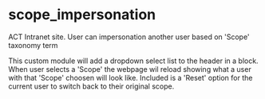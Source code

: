 # scope_impersonation

ACT Intranet site.
User can impersonation another user based on 'Scope' taxonomy term

This custom module will add a dropdown select list to the header in a block. 
When user selects a 'Scope' the webpage wil reload showing what a user with that 'Scope' choosen will look like.
Included is a 'Reset' option for the current user to switch back to their original scope.

